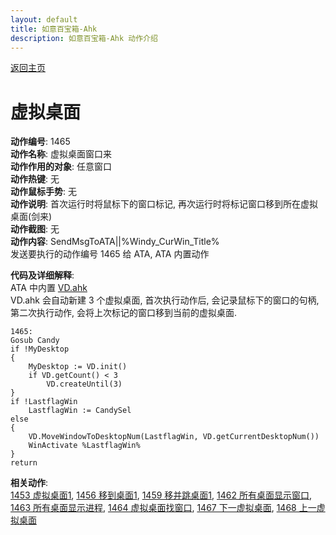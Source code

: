 ```yaml
---
layout: default
title: 如意百宝箱-Ahk
description: 如意百宝箱-Ahk 动作介绍
---
```

<link rel="stylesheet" href="../Actions/css/atom-one-light.min.css">
<script src="../Actions/js/highlight.min.js"></script>
<script>hljs.highlightAll();</script>

[返回主页](../index.md)

# [](#header-2) 虚拟桌面

**动作编号**: 1465  
**动作名称**: 虚拟桌面窗口来  
**动作作用的对象**: 任意窗口  
**动作热键**: 无  
**动作鼠标手势**: 无  
**动作说明**: 首次运行时将鼠标下的窗口标记, 再次运行时将标记窗口移到所在虚拟桌面(剑来)  
**动作截图**: 无  
**动作内容**: SendMsgToATA||%Windy_CurWin_Title%  
发送要执行的动作编号 1465 给 ATA, ATA 内置动作  

**代码及详细解释**:  
ATA 中内置 [VD.ahk](https://github.com/FuPeiJiang/VD.ahk)  
VD.ahk 会自动新建 3 个虚拟桌面, 首次执行动作后, 会记录鼠标下的窗口的句柄, 第二次执行动作, 会将上次标记的窗口移到当前的虚拟桌面.     

```Autohotkey
1465:
Gosub Candy
if !MyDesktop
{
	MyDesktop := VD.init()
	if VD.getCount() < 3
		VD.createUntil(3)
}
if !LastflagWin
	LastflagWin := CandySel
else
{
	VD.MoveWindowToDesktopNum(LastflagWin, VD.getCurrentDesktopNum())
	WinActivate %LastflagWin%
}
return
```

**相关动作**:  
[1453 虚拟桌面1](1453.md), [1456 移到桌面1](1456.md), [1459 移并跳桌面1](1459.md), [1462 所有桌面显示窗口](1462.md), [1463 所有桌面显示进程](1463.md), [1464 虚拟桌面找窗口](1464.md), [1467 下一虚拟桌面](1467.md), [1468 上一虚拟桌面](1468.md)